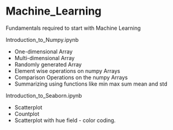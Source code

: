 # Machine_Learning

Fundamentals required to start with Machine Learning

Introduction_to_Numpy.ipynb
- One-dimensional Array
- Multi-dimensional Array
- Randomly generated Array
- Element wise operations on numpy Arrays
- Comparison Operations on the numpy Arrays
- Summarizing using functions like min max sum mean and std


Introduction_to_Seaborn.ipynb
- Scatterplot
- Countplot
- Scatterplot with hue field - color coding.
